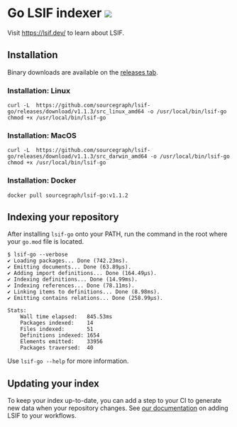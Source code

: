 # Go LSIF indexer ![](https://img.shields.io/badge/status-ready-brightgreen)

Visit https://lsif.dev/ to learn about LSIF.

## Installation

Binary downloads are available on the [releases tab](https://github.com/sourcegraph/lsif-go/releases).

### Installation: Linux

```
curl -L  https://github.com/sourcegraph/lsif-go/releases/download/v1.1.3/src_linux_amd64 -o /usr/local/bin/lsif-go
chmod +x /usr/local/bin/lsif-go
```

### Installation: MacOS

```
curl -L  https://github.com/sourcegraph/lsif-go/releases/download/v1.1.3/src_darwin_amd64 -o /usr/local/bin/lsif-go
chmod +x /usr/local/bin/lsif-go
```

### Installation: Docker

```
docker pull sourcegraph/lsif-go:v1.1.2
```

## Indexing your repository

After installing `lsif-go` onto your PATH, run the command in the root where your `go.mod` file is located.

```
$ lsif-go --verbose
✔ Loading packages... Done (742.23ms).
✔ Emitting documents... Done (63.89µs).
✔ Adding import definitions... Done (164.49µs).
✔ Indexing definitions... Done (14.99ms).
✔ Indexing references... Done (78.11ms).
✔ Linking items to definitions... Done (8.98ms).
✔ Emitting contains relations... Done (258.99µs).

Stats:
	Wall time elapsed:   845.53ms
	Packages indexed:    14
	Files indexed:       51
	Definitions indexed: 1654
	Elements emitted:    33956
	Packages traversed:  40
```

Use `lsif-go --help` for more information.

## Updating your index

To keep your index up-to-date, you can add a step to your CI to generate new data when your repository changes. See [our documentation](https://docs.sourcegraph.com/user/code_intelligence/adding_lsif_to_workflows) on adding LSIF to your workflows.
